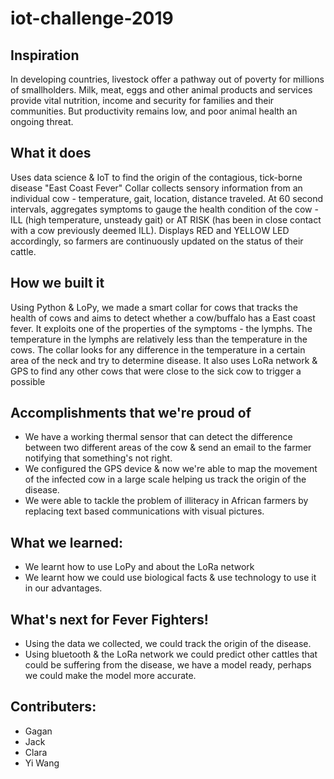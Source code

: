 # iot-challenge-2019

## Inspiration 
In developing countries, livestock offer a pathway out of poverty for millions of smallholders. Milk, meat, eggs and other animal products and services provide vital nutrition, income and security for families and their communities. But productivity remains low, and poor animal health an ongoing threat. 

## What it does
Uses data science & IoT to find the origin of the contagious, tick-borne disease "East Coast Fever"
Collar collects sensory information from an individual cow - temperature, gait, location, distance traveled. At 60 second intervals, aggregates symptoms to gauge the health condition of the cow - ILL (high temperature, unsteady gait) or AT RISK (has been in close contact with a cow previously deemed ILL). Displays RED and YELLOW LED accordingly, so farmers are continuously updated on the status of their cattle. 

## How we built it
Using Python & LoPy, we made a smart collar for cows that tracks the health of cows and aims to detect whether a cow/buffalo has a East coast fever. It exploits one of the properties of the symptoms - the lymphs. The temperature in the lymphs are relatively less than the temperature in the cows. The collar looks for any difference in the temperature in a certain area of the neck and try to determine disease. It also uses LoRa network & GPS to find any other cows that were close to the sick cow to trigger a possible 

## Accomplishments that we're proud of
- We have a working thermal sensor that can detect the difference between two different areas of the cow & send an email to the farmer notifying that something's not right.
- We configured the GPS device & now we're able to map the movement of the infected cow in a large scale helping us track the origin of the disease.
- We were able to tackle the problem of illiteracy in African farmers by replacing text based communications with visual pictures.

## What we learned:
- We learnt how to use LoPy and about the LoRa network
- We learnt how we could use biological facts & use technology to use it in our advantages.

## What's next for Fever Fighters!
- Using the data we collected, we could track the origin of the disease.
- Using bluetooth & the LoRa network we could predict other cattles that could be suffering from the disease, we have a model ready, perhaps we could make the model more accurate.

## Contributers:
- Gagan
- Jack
- Clara
- Yi Wang
